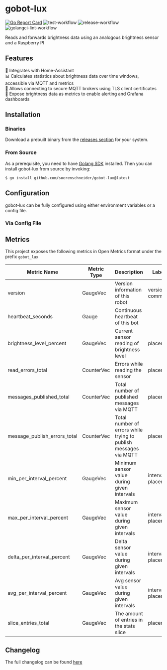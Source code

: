 # gobot-lux
[![Go Report Card](https://goreportcard.com/badge/github.com/soerenschneider/gobot-lux)](https://goreportcard.com/report/github.com/soerenschneider/gobot-lux)
![test-workflow](https://github.com/soerenschneider/gobot-lux/actions/workflows/test.yaml/badge.svg)
![release-workflow](https://github.com/soerenschneider/gobot-lux/actions/workflows/release.yaml/badge.svg)
![golangci-lint-workflow](https://github.com/soerenschneider/gobot-lux/actions/workflows/golangci-lint.yaml/badge.svg)

Reads and forwards brightness data using an analogous brightness sensor and a Raspberry PI

## Features

🤖 Integrates with Home-Assistant<br/>
📊 Calculates statistics about brightness data over time windows, accessible via MQTT and metrics<br/>
🔐 Allows connecting to secure MQTT brokers using TLS client certificates<br/>
🔭 Expose brightness data as metrics to enable alerting and Grafana dashboards<br/>

## Installation

### Binaries
Download a prebuilt binary from the [releases section](https://github.com/soerenschneider/gobot-lux/releases) for your system.

### From Source
As a prerequisite, you need to have [Golang SDK](https://go.dev/dl/) installed. Then you can install gobot-lux from source by invoking:
```shell
$ go install github.com/soerenschneider/gobot-lux@latest
```

## Configuration
gobot-lux can be fully configured using either environment variables or a config file.

### Via Config File



## Metrics
This project exposes the following metrics in Open Metrics format under the prefix `gobot_lux`

| Metric Name                  | Metric Type  | Description                                                      | Labels              |
|------------------------------|--------------|------------------------------------------------------------------|---------------------|
| version                      | GaugeVec     | Version information of this robot                                | version, commit     |
| heartbeat_seconds            | Gauge        | Continuous heartbeat of this bot                                 |                     |
| brightness_level_percent     | GaugeVec     | Current sensor reading of brightness level                       | placement           |
| read_errors_total            | CounterVec   | Errors while reading the sensor                                  | placement           |
| messages_published_total     | CounterVec   | Total number of published messages via MQTT                      | placement           |
| message_publish_errors_total | CounterVec   | Total number of errors while trying to publish messages via MQTT | placement           |
| min_per_interval_percent     | GaugeVec     | Minimum sensor value during given intervals                      | interval, placement |
| max_per_interval_percent     | GaugeVec     | Maximum sensor value during given intervals                      | interval, placement |
| delta_per_interval_percent   | GaugeVec     | Delta sensor value during given intervals                        | interval, placement |
| avg_per_interval_percent     | GaugeVec     | Avg sensor value during given intervals                          | interval, placement |
| slice_entries_total          | GaugeVec     | The amount of entries in the stats slice                         | placement           |


## Changelog
The full changelog can be found [here](CHANGELOG.md)
